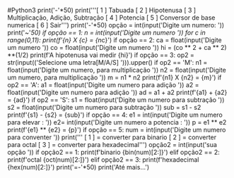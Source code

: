 #Python3
print('-'*50)
print('''[ 1 ] Tabuada
[ 2 ] Hipotenusa
[ 3 ] Multiplicação, Adição, Subtração
[ 4 ] Potencia
[ 5 ] Conversor de base numerica
[ 6 ] Sair''')
print('-'*50)
opção = int(input('Digite um numero: '))
print('~'*50)
if opção == 1:
    n = int(input('Digite um numero '))
    for c in range(0,11):
        print(f'{n} X {c} = {n*c}')
if opção == 2:
    ca = float(input('Digite um numero '))
    co = float(input('Digite um numero '))
    hi = (co ** 2 + ca ** 2) **(1/2)
    print(f'A hipotenusa vai medir {hi}')
if opção == 3:
    op2 = str(input(('Selecione uma letra[M/A/S] '))).upper()
    if op2 == 'M':
        n1 = float(input('Digite um numero, para multiplicação '))
        n2 = float(input('Digite um numero, para multiplicação '))
        m = n1 * n2
        print(f'{n1} X {n2} = {m}')
    if op2 == 'A':
        a1 = float(input('Digite um numero para adição '))
        a2 = float(input('Digite um numero para adição '))
        ad = a1 + a2
        print(f'{a1} + {a2} = {ad}')
    if op2 == 'S':
        s1 = float(input('Digite um numero para subtração '))
        s2 = float(input('Digite um numero para subtração '))
        sub = s1 - s2
        print(f'{s1} - {s2} = {sub}')
if opção == 4:
    e1 = int(input('Digite um numero para elevar : '))
    e2= int(input('Digite um numero a potencia : '))
    p = e1 ** e2
    print(f'{e1} ** {e2} = {p}')
if opção == 5:
    num = int(input('Digite um numero para conventer '))
    print('''
    [ 1 ] = converter para binario
    [ 2 ] = converter para octal
    [ 3 ] = converter para hexadecimal''')
    opção2 = int(input('sua opção '))
    if opção2 == 1:
        print(f'binario {bin(num)[2:]}')
    elif opção2 == 2:
        print(f'octal {oct(num)[2:]}')
    elif opção2 == 3:
        print(f'hexadecimal {hex(num)[2:]}')
print('=-'*50)
print('Até mais...')
